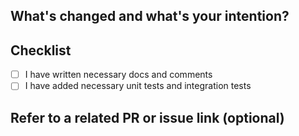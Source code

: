 <!-- Following the [contributing guidelines](https://github.com/singularity-data/risingwave/blob/main/CONTRIBUTING.md) will make it easier for us to review and accept your PR. -->

## What's changed and what's your intention?


## Checklist

- [ ] I have written necessary docs and comments
- [ ] I have added necessary unit tests and integration tests

## Refer to a related PR or issue link (optional)
